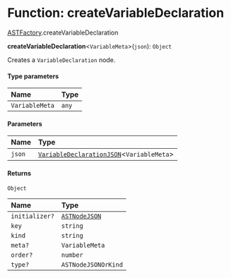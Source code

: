 # Function: createVariableDeclaration

[ASTFactory](/auto-docs/editor/modules/ASTFactory.md).createVariableDeclaration

**createVariableDeclaration**<`VariableMeta`>(`json`): `Object`

Creates a `VariableDeclaration` node.

#### Type parameters

| Name | Type |
| :------ | :------ |
| `VariableMeta` | `any` |

#### Parameters

| Name | Type |
| :------ | :------ |
| `json` | [`VariableDeclarationJSON`](/auto-docs/editor/types/VariableDeclarationJSON.md)<`VariableMeta`> |

#### Returns

`Object`

| Name | Type |
| :------ | :------ |
| `initializer?` | [`ASTNodeJSON`](/auto-docs/editor/interfaces/ASTNodeJSON.md) |
| `key` | `string` |
| `kind` | `string` |
| `meta?` | `VariableMeta` |
| `order?` | `number` |
| `type?` | `ASTNodeJSONOrKind` |
